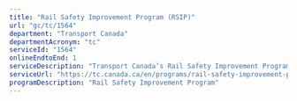 ```yaml
---
title: "Rail Safety Improvement Program (RSIP)"
url: "gc/tc/1564"
department: "Transport Canada"
departmentAcronym: "tc"
serviceId: "1564"
onlineEndtoEnd: 1
serviceDescription: "Transport Canada’s Rail Safety Improvement Program provides federal funding in the form of grants or contributions to increase safety at grade crossings and along rail lines, and increase public confidence in Canada’s rail transportation system. RSIP funds projects designed to improve rail safety through investment in infrastructure, technologies, research and closure of unsafe rail crossings, as well as public education and awareness."
serviceUrl: "https://tc.canada.ca/en/programs/rail-safety-improvement-program"
programDescription: "Rail Safety Improvement Program"
---
```

